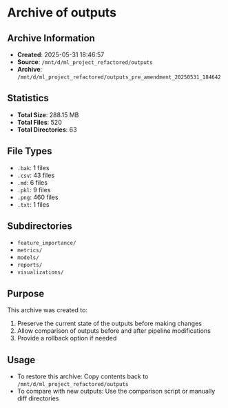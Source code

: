 # Archive of outputs

## Archive Information
- **Created**: 2025-05-31 18:46:57
- **Source**: `/mnt/d/ml_project_refactored/outputs`
- **Archive**: `/mnt/d/ml_project_refactored/outputs_pre_amendment_20250531_184642`

## Statistics
- **Total Size**: 288.15 MB
- **Total Files**: 520
- **Total Directories**: 63

## File Types
- `.bak`: 1 files
- `.csv`: 43 files
- `.md`: 6 files
- `.pkl`: 9 files
- `.png`: 460 files
- `.txt`: 1 files

## Subdirectories
- `feature_importance/`
- `metrics/`
- `models/`
- `reports/`
- `visualizations/`

## Purpose
This archive was created to:
1. Preserve the current state of the outputs before making changes
2. Allow comparison of outputs before and after pipeline modifications
3. Provide a rollback option if needed

## Usage
- To restore this archive: Copy contents back to `/mnt/d/ml_project_refactored/outputs`
- To compare with new outputs: Use the comparison script or manually diff directories
